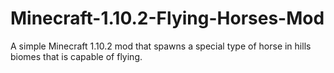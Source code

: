 # Minecraft-1.10.2-Flying-Horses-Mod
A simple Minecraft 1.10.2 mod that spawns a special type of horse in hills biomes that is capable of flying.
